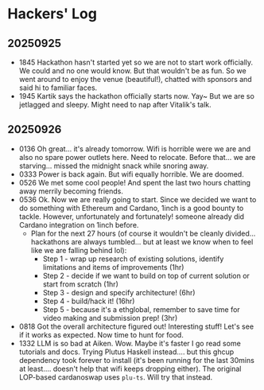 # Hackers' Log

## 20250925 
* 1845 Hackathon hasn't started yet so we are not to start work officially. We could and no one would know. But that wouldn't be as fun. So we went around to enjoy the venue (beautiful!), chatted with sponsors and said hi to familiar faces.
* 1945 Kartik says the hackathon officially starts now. Yay~ But we are so jetlagged and sleepy. Might need to nap after Vitalik's talk.


## 20250926
* 0136 Oh great... it's already tomorrow. Wifi is horrible were we are and also no spare power outlets here. Need to relocate. Before that... we are starving... missed the midnight snack while snoring away.
* 0333 Power is back again. But wifi equally horrible. We are doomed.
* 0526 We met some cool people! And spent the last two hours chatting away merrily becoming friends.
* 0536 Ok. Now we are really going to start. Since we decided we want to do something with Ethereum and Cardano, 1inch is a good bounty to tackle. However, unfortunately and fortunately! someone already did Cardano integration on 1inch before. 
  * Plan for the next 27 hours (of course it wouldn't be cleanly divided... hackathons are always tumbled... but at least we know when to feel like we are falling behind lol):
    - Step 1 - wrap up research of existing solutions, identify limitations and items of improvements (1hr)
    - Step 2 - decide if we want to build on top of current solution or start from scratch (1hr)
    - Step 3 - design and specify architecture! (6hr)
    - Step 4 - build/hack it! (16hr)
    - Step 5 - because it's a ethglobal, remember to save time for video making and submission prep! (3hr)
* 0818 Got the overall architecture figured out! Interesting stuff! Let's see if it works as expected. Now time to hunt for food.
* 1332 LLM is so bad at Aiken. Wow. Maybe it's faster I go read some tutorials and docs. Trying Plutus Haskell instead.... but this ghcup dependency took forever to install (it's been running for the last 30mins at least.... doesn't help that wifi keeps dropping either). The original LOP-based cardanoswap uses `plu-ts`. Will try that instead.